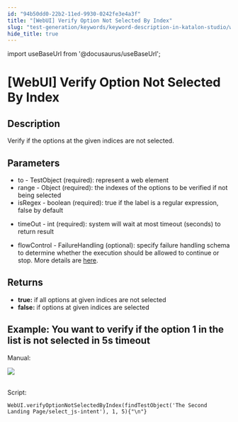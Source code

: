 ```yaml
---
id: "94b50dd0-22b2-11ed-9930-0242fe3e4a3f"
title: "[WebUI] Verify Option Not Selected By Index"
slug: "test-generation/keywords/keyword-description-in-katalon-studio/web-ui-keywords/webui-verify-option-not-selected-by-index"
hide_title: true
---
```

import useBaseUrl from '@docusaurus/useBaseUrl';


# <a id="id_0" class="anchor_top_offset"/><a id="ariaid-title1" class="anchor_top_offset"/>[WebUI] Verify Option Not Selected By Index


## <a id="id_0__id" class="anchor_top_offset"/>Description

              
<p xmlns="http://www.w3.org/1999/xhtml" className="p">   Verify if the options at the given indices are not   selected.</p> 
                  

## Parameters

<div xmlns="http://www.w3.org/1999/xhtml" className="p"><ul className="ul"><li className="li">to - TestObject (required): represent a web element</li><li className="li">range - Object (required): the indexes of the options to be
      verified if not being selected</li><li className="li">isRegex - boolean (required): true if the label is a regular
      expression, false by default</li><li className="li">
      <p className="p">timeOut - int (required):  system will wait at most timeout
        (seconds) to return result</p>
    </li><li className="li">
      <p className="p">flowControl - FailureHandling (optional): specify failure
        handling schema to determine whether the execution should be
        allowed to continue or stop. More details are <a className="xref" href="/test-maintenance/configure-failure-handling-settings-in-katalon-studio">here</a>.</p>
    </li></ul></div>

## <a id="id_0__id_1" class="anchor_top_offset"/>Returns

              
<ul xmlns="http://www.w3.org/1999/xhtml" className="ul"><li className="li">     <strong className="ph b">true:</strong> if all options at given indices are     not selected</li><li className="li">     <strong className="ph b">false:</strong> if options  at given     indices are selected</li></ul> 
      

## <a id="id_0__id_2" class="anchor_top_offset"/>Example: You want to verify if the option 1 in the list is not         selected in 5s timeout

              
<p xmlns="http://www.w3.org/1999/xhtml" className="p">Manual: </p> 
      
<p xmlns="http://www.w3.org/1999/xhtml" className="p">   <img className="image" src={useBaseUrl("https://github.com/katalon-studio/docs-images/raw/master/katalon-studio/docs/webui-verify-option-not-selected-by-index/image2016-8-21-193A303A39.png")} /><br /><br /> </p> 
      
<p xmlns="http://www.w3.org/1999/xhtml" className="p">Script:</p> 
              
<pre xmlns="http://www.w3.org/1999/xhtml" className="pre codeblock"><code>WebUI.verifyOptionNotSelectedByIndex(findTestObject('The Second Landing Page/select_js-intent'), 1, 5){"\n"}</code></pre> 
            
